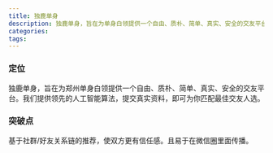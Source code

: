 ```yaml
---
title: 独鹿单身
description: 独鹿单身，旨在为单身白领提供一个自由、质朴、简单、真实、安全的交友平台。我们提供领先的人工智能算法，提交真实资料，即可为你匹配最佳交友人选。现已开通郑州本地服务。
categories:
tags:
---
```




### 定位

独鹿单身，旨在为郑州单身白领提供一个自由、质朴、简单、真实、安全的交友平台。我们提供领先的人工智能算法，提交真实资料，即可为你匹配最佳交友人选。

### 突破点

基于社群/好友关系链的推荐，使双方更有信任感。且易于在微信圈里面传播。

